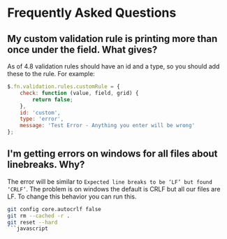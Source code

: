 # Frequently Asked Questions

## My custom validation rule is printing more than once under the field. What gives?

As of 4.8 validation rules should have an id and a type, so you should add these to the rule. For example:

```javascript
$.fn.validation.rules.customRule = {
    check: function (value, field, grid) {
        return false;
    },
    id: 'custom',
    type: 'error',
    message: 'Test Error - Anything you enter will be wrong'
};
```

## I'm getting errors on windows for all files about linebreaks. Why?

The error will be similar to `Expected line breaks to be ‘LF’ but found ‘CRLF’`. The problem is on windows the default is CRLF but all our files are LF. To change this behavior you can run this.

```bash
git config core.autocrlf false
git rm --cached -r .
git reset --hard
```javascript
